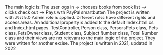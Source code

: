 The main logic is: The user logs in -> chooses books from book list --> clicks check out --> Pays with PayPal smartbutton
The project is written with .Net 5.0
Admin role is applied. Different roles have different rights and access areas.
An additional property is added to the default Index.html.cs and Index.html pages.
TestController, Person class, PersonsPets class, Pets class, PetsOwner class, Student class, Subject Number class, Total Number class and their views are not relevant to the main logic of the project. They were written for another excise.
The project is written in 2021, updated in 2022
